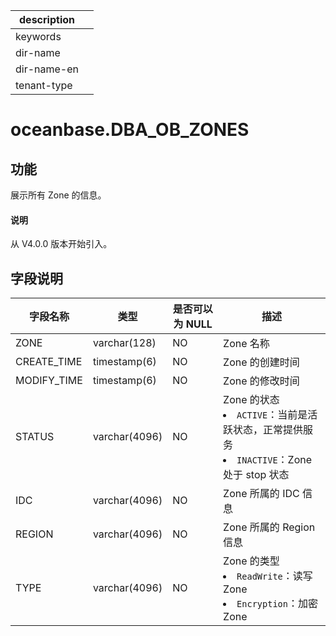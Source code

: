 |description||
|---|---|
|keywords||
|dir-name||
|dir-name-en||
|tenant-type||

# oceanbase.DBA_OB_ZONES

## 功能

展示所有 Zone 的信息。

<main id="notice" type='explain'>
  <h4>说明</h4>
  <p>从 V4.0.0 版本开始引入。</p>
</main>

## 字段说明

|  字段名称  |      类型       | 是否可以为 NULL |        描述         |
|--------|---------------|------------|-----------------------------|
| ZONE   | varchar(128)  | NO         | Zone 名称           |
| CREATE_TIME | timestamp(6)  | NO    | Zone 的创建时间     |
| MODIFY_TIME | timestamp(6)  | NO    | Zone 的修改时间    |
| STATUS | varchar(4096) | NO         | Zone 的状态 <li> `ACTIVE`：当前是活跃状态，正常提供服务   <li> `INACTIVE`：Zone 处于 stop 状态    |
| IDC    | varchar(4096) | NO         | Zone 所属的 IDC 信息   |
| REGION | varchar(4096) | NO         | Zone 所属的 Region 信息|
| TYPE   | varchar(4096) | NO         | Zone 的类型 <li> `ReadWrite`：读写 Zone   <li> `Encryption`：加密 Zone              |
